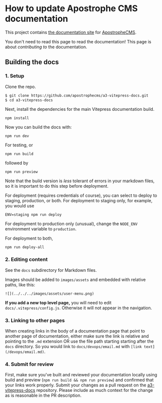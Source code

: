 # How to update Apostrophe CMS documentation


This project contains [the documentation site](https://v3.docs.apostrophecms.org/)
for [ApostropheCMS](https://apostrophecms.com).

You don't need to read this page to read the documentation! This page
is about *contributing to* the documentation.

## Building the docs

### 1. Setup

Clone the repo.

```bash
$ git clone https://github.com/apostrophecms/a3-vitepress-docs.git
$ cd a3-vitepress-docs
```

Next, install the dependencies for the main Vitepress documentation build.

```
npm install
```

Now you can build the docs with:

```
npm run dev
```

For testing, or

```
npm run build
```
followed by
```
npm run preview
```
Note that the build version is *less* tolerant of errors in your markdown files, so it is important to do this step before deployment. 

For deployment (requires credentials of course), you can select to deploy to staging, production, or both. For deployment to staging only, for example, you would use

```
ENV=staging npm run deploy
```
For deployment to production only (unusual), change the `NODE_ENV` environment variable to `production`.

For deployment to both, 

```
npm run deploy-all
```

### 2. Editing content

See the `docs` subdirectory for Markdown files.

Images should be added to `images/assets` and embedded with relative paths, like this:

```
![](../../../images/assets/user-menu.png)
```

**If you add a new top level page,** you will need to edit `docs/.vitepress/config.js`.  Otherwise it will not appear in the navigation.

### 3. Linking to other pages

When creating links in the body of a documentation page that point to another
page of documentation, either make sure the link is relative and pointing to the
`.md` extension OR use the file path starting starting after the `docs`
directory. So you would link to `docs/devops/email.md` with
`[link text](/devops/email.md)`.

### 4. Submit for review

First, make sure you've built and reviewed your documentation locally using build and preview (`npm run build && npm run preview`) and
confirmed that your links work properly. Submit your changes as a pull request
on the [a3-vitepress-docs](https://github.com/apostrophecms/a3-vitepress-docs/)
repository. Please include as much context for the change as is reasonable in
the PR description.